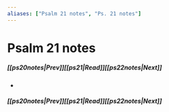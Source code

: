 ```yaml
---
aliases: ["Psalm 21 notes", "Ps. 21 notes"]
---
```

# Psalm 21 notes
##### <span class=arrow-left></span>[[ps20notes|Prev]]<span class=navigation-separator></span>[[ps21|Read]]<span class=navigation-separator></span>[[ps22notes|Next]]<span class=arrow-right></span>
- 
##### <span class=arrow-left></span>[[ps20notes|Prev]]<span class=navigation-separator></span>[[ps21|Read]]<span class=navigation-separator></span>[[ps22notes|Next]]<span class=arrow-right></span>